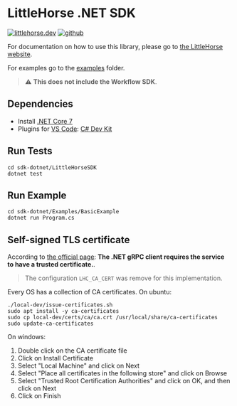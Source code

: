 # LittleHorse .NET SDK

<a href="https://littlehorse.dev/"><img alt="littlehorse.dev" src="https://img.shields.io/badge/-LittleHorse.dev-7f7aff"></a>
<a href="https://github.com/littlehorse-enterprises/littlehorse"><img alt="github" src="https://img.shields.io/badge/-LittleHorse-gray?logo=github&logoColor=white"></a>

For documentation on how to use this library, please go to [the LittleHorse website](https://littlehorse.dev).

For examples go to the [examples](./Examples/) folder.

> :warning: **This does not include the Workflow SDK**.

## Dependencies

- Install [.NET Core 7](https://dotnet.microsoft.com/en-us/download)
- Plugins for [VS Code](https://code.visualstudio.com/): [C# Dev Kit](https://marketplace.visualstudio.com/items?itemName=ms-dotnettools.csdevkit)

## Run Tests

```
cd sdk-dotnet/LittleHorseSDK
dotnet test
```

## Run Example

```
cd sdk-dotnet/Examples/BasicExample
dotnet run Program.cs
```

## Self-signed TLS certificate

According to [the official page](https://learn.microsoft.com/en-us/aspnet/core/grpc/troubleshoot?view=aspnetcore-7.0#call-a-grpc-service-with-an-untrustedinvalid-certificate): **The .NET gRPC client requires the service to have a trusted certificate.**.

> The configuration `LHC_CA_CERT` was remove for this implementation.

Every OS has a collection of CA certificates. On ubuntu:

```
./local-dev/issue-certificates.sh
sudo apt install -y ca-certificates
sudo cp local-dev/certs/ca/ca.crt /usr/local/share/ca-certificates
sudo update-ca-certificates
```

On windows:

1. Double click on the CA certificate file
2. Click on Install Certificate
3. Select "Local Machine" and click on Next
4. Select "Place all certificates in the following store" and click on Browse
5. Select "Trusted Root Certification Authorities" and click on OK, and then click on Next
6. Click on Finish
